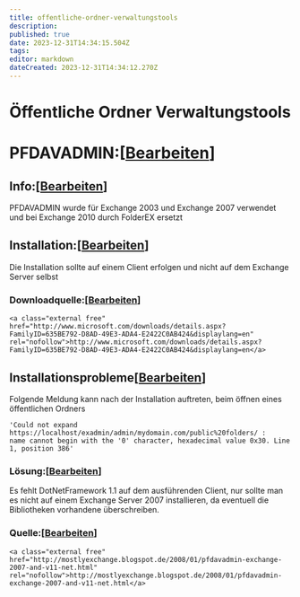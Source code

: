 ```yaml
---
title: offentliche-ordner-verwaltungstools
description: 
published: true
date: 2023-12-31T14:34:15.504Z
tags: 
editor: markdown
dateCreated: 2023-12-31T14:34:12.270Z
---
```


# Öffentliche Ordner Verwaltungstools

# <span class="mw-headline" id="bkmrk-pfdavadmin%3A">PFDAVADMIN:</span><span class="mw-editsection"><span class="mw-editsection-bracket">\[</span>[Bearbeiten](https://wiki.eidolf.de/index.php?title=%C3%96ffentliche_Ordner_Verwaltungstools&action=edit&section=1 "Abschnitt bearbeiten: PFDAVADMIN:")<span class="mw-editsection-bracket">\]</span></span>

## <span class="mw-headline" id="bkmrk-info%3A">Info:</span><span class="mw-editsection"><span class="mw-editsection-bracket">\[</span>[Bearbeiten](https://wiki.eidolf.de/index.php?title=%C3%96ffentliche_Ordner_Verwaltungstools&action=edit&section=2 "Abschnitt bearbeiten: Info:")<span class="mw-editsection-bracket">\]</span></span>

PFDAVADMIN wurde für Exchange 2003 und Exchange 2007 verwendet und bei Exchange 2010 durch FolderEX ersetzt

## <span class="mw-headline" id="bkmrk-installation%3A">Installation:</span><span class="mw-editsection"><span class="mw-editsection-bracket">\[</span>[Bearbeiten](https://wiki.eidolf.de/index.php?title=%C3%96ffentliche_Ordner_Verwaltungstools&action=edit&section=3 "Abschnitt bearbeiten: Installation:")<span class="mw-editsection-bracket">\]</span></span>

Die Installation sollte auf einem Client erfolgen und nicht auf dem Exchange Server selbst

### <span class="mw-headline" id="bkmrk-downloadquelle%3A">Downloadquelle:</span><span class="mw-editsection"><span class="mw-editsection-bracket">\[</span>[Bearbeiten](https://wiki.eidolf.de/index.php?title=%C3%96ffentliche_Ordner_Verwaltungstools&action=edit&section=4 "Abschnitt bearbeiten: Downloadquelle:")<span class="mw-editsection-bracket">\]</span></span>

```
<a class="external free" href="http://www.microsoft.com/downloads/details.aspx?FamilyID=635BE792-D8AD-49E3-ADA4-E2422C0AB424&displaylang=en" rel="nofollow">http://www.microsoft.com/downloads/details.aspx?FamilyID=635BE792-D8AD-49E3-ADA4-E2422C0AB424&displaylang=en</a>
```

## <span class="mw-headline" id="bkmrk-installationsproblem-1">Installationsprobleme</span><span class="mw-editsection"><span class="mw-editsection-bracket">\[</span>[Bearbeiten](https://wiki.eidolf.de/index.php?title=%C3%96ffentliche_Ordner_Verwaltungstools&action=edit&section=5 "Abschnitt bearbeiten: Installationsprobleme")<span class="mw-editsection-bracket">\]</span></span>

Folgende Meldung kann nach der Installation auftreten, beim öffnen eines öffentlichen Ordners

```
'Could not expand https://localhost/exadmin/admin/mydomain.com/public%20folders/ :
name cannot begin with the '0' character, hexadecimal value 0x30. Line 1, position 386'
```

### <span id="bkmrk-"></span><span class="mw-headline" id="bkmrk-l%C3%B6sung%3A">Lösung:</span><span class="mw-editsection"><span class="mw-editsection-bracket">\[</span>[Bearbeiten](https://wiki.eidolf.de/index.php?title=%C3%96ffentliche_Ordner_Verwaltungstools&action=edit&section=6 "Abschnitt bearbeiten: Lösung:")<span class="mw-editsection-bracket">\]</span></span>

Es fehlt DotNetFramework 1.1 auf dem ausführenden Client, nur sollte man es nicht auf einem Exchange Server 2007 installieren, da eventuell die Bibliotheken vorhandene überschreiben.

### <span class="mw-headline" id="bkmrk-quelle%3A">Quelle:</span><span class="mw-editsection"><span class="mw-editsection-bracket">\[</span>[Bearbeiten](https://wiki.eidolf.de/index.php?title=%C3%96ffentliche_Ordner_Verwaltungstools&action=edit&section=7 "Abschnitt bearbeiten: Quelle:")<span class="mw-editsection-bracket">\]</span></span>

```
<a class="external free" href="http://mostlyexchange.blogspot.de/2008/01/pfdavadmin-exchange-2007-and-v11-net.html" rel="nofollow">http://mostlyexchange.blogspot.de/2008/01/pfdavadmin-exchange-2007-and-v11-net.html</a>
```
